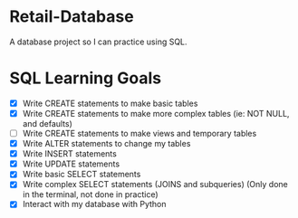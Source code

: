# Retail-Database
A database project so I can practice using SQL.   
# SQL Learning Goals
- [x] Write CREATE statements to make basic tables
- [x] Write CREATE statements to make more complex tables (ie: NOT NULL, and defaults)
- [ ] Write CREATE statements to make views and temporary tables
- [x] Write ALTER statements to change my tables
- [x] Write INSERT statements
- [x] Write UPDATE statements
- [x] Write basic SELECT statements
- [x] Write complex SELECT statements (JOINS and subqueries) (Only done in the terminal, not done in practice)
- [x] Interact with my database with Python
